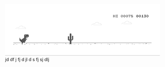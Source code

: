 ![image](https://github.com/sudimuk2017/qwaszx/blob/main/dino.gif)
jd df j  fj d  jl d  s  fj  sj dlj

